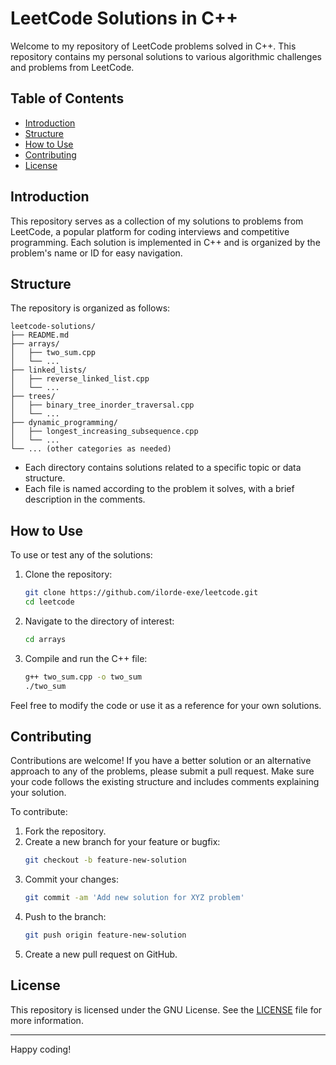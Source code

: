 # LeetCode Solutions in C++

Welcome to my repository of LeetCode problems solved in C++. This repository contains my personal solutions to various algorithmic challenges and problems from LeetCode.

## Table of Contents

- [Introduction](#introduction)
- [Structure](#structure)
- [How to Use](#how-to-use)
- [Contributing](#contributing)
- [License](#license)

## Introduction

This repository serves as a collection of my solutions to problems from LeetCode, a popular platform for coding interviews and competitive programming. Each solution is implemented in C++ and is organized by the problem's name or ID for easy navigation.

## Structure

The repository is organized as follows:

```
leetcode-solutions/
├── README.md
├── arrays/
│   ├── two_sum.cpp
│   └── ...
├── linked_lists/
│   ├── reverse_linked_list.cpp
│   └── ...
├── trees/
│   ├── binary_tree_inorder_traversal.cpp
│   └── ...
├── dynamic_programming/
│   ├── longest_increasing_subsequence.cpp
│   └── ...
└── ... (other categories as needed)
```

- Each directory contains solutions related to a specific topic or data structure.
- Each file is named according to the problem it solves, with a brief description in the comments.

## How to Use

To use or test any of the solutions:

1. Clone the repository:
   ```sh
   git clone https://github.com/ilorde-exe/leetcode.git
   cd leetcode
   ```

2. Navigate to the directory of interest:
   ```sh
   cd arrays
   ```

3. Compile and run the C++ file:
   ```sh
   g++ two_sum.cpp -o two_sum
   ./two_sum
   ```

Feel free to modify the code or use it as a reference for your own solutions.

## Contributing

Contributions are welcome! If you have a better solution or an alternative approach to any of the problems, please submit a pull request. Make sure your code follows the existing structure and includes comments explaining your solution.

To contribute:

1. Fork the repository.
2. Create a new branch for your feature or bugfix:
   ```sh
   git checkout -b feature-new-solution
   ```
3. Commit your changes:
   ```sh
   git commit -am 'Add new solution for XYZ problem'
   ```
4. Push to the branch:
   ```sh
   git push origin feature-new-solution
   ```
5. Create a new pull request on GitHub.

## License

This repository is licensed under the GNU License. See the [LICENSE](LICENSE) file for more information.

---

Happy coding!
```

